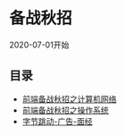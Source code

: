 # 备战秋招
2020-07-01开始

## 目录
* [前端备战秋招之计算机网络](./Internet.md)
* [前端备战秋招之操作系统](./os.md)
* [字节跳动-广告-面经](./bytedance.md)
